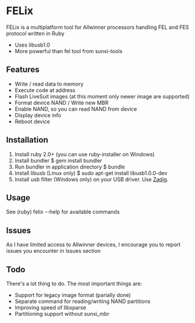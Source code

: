 FELix
==================

FELix is a multiplatform tool for Allwinner processors handling FEL and FES protocol written in Ruby

* Uses libusb1.0
* More powerful than fel tool from sunxi-tools


Features
------------------

* Write / read data to memory
* Execute code at address
* Flash LiveSuit images (at this moment only newer image are supported)
* Format device NAND / Write new MBR
* Enable NAND, so you can read NAND from device
* Display device info
* Reboot device


Installation
------------------

1. Install ruby 2.0+ (you can use ruby-installer on Windows)
2. Install bundler
  $ gem install bundler
3. Run bundler in application directory
  $ bundle
4. Install libusb (Linux only)
  $ sudo apt-get install libusb1.0.0-dev
5. Install usb filter (Windows only) on your USB driver. Use [Zadig](http://zadig.akeo.ie/).

Usage
------------------

See (ruby) felix --help for available commands

Issues
------------------

As I have limited access to Allwinner devices, I encourage you to report issues you encounter in Issues section

Todo
------------------

There's a lot thing to do. The most important things are:

* Support for legacy image format (parially done)
* Separate command for reading/writing NAND partitions
* Improving speed of libsparse
* Partitioning support without sunxi_mbr
